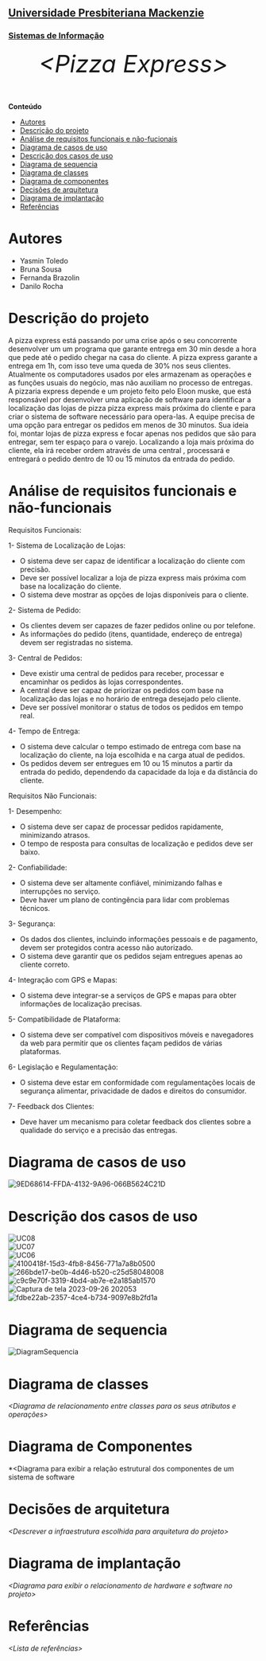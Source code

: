 <h2><a href= "https://www.mackenzie.br">Universidade Presbiteriana Mackenzie</a></h2>
<h3><a href= "https://www.mackenzie.br/graduacao/sao-paulo-higienopolis/sistemas-de-informacao">Sistemas de Informação</a></h3>


<font size="+12"><center>
*&lt;Pizza Express&gt;*
</center></font>

**Conteúdo**

- [Autores](#Autores)
- [Descrição do projeto](#Descrição-do-projeto)
- [Análise de requisitos funcionais e não-fucionais](#Análise-de-requisitos-funcionais-e-não-fucionais)
- [Diagrama de casos de uso](#Diagrama-de-casos-de-uso)
- [Descrição dos casos de uso](#descrição-dos-casos-de-uso)
- [Diagrama de sequencia](#diagrama-de-sequencia)
- [Diagrama de classes](#diagrama-orientado-objetos)
- [Diagrama de componentes](#diagrama-estrutura-componente)
- [Decisões de arquitetura](#decisões-de-arquitetura)
- [Diagrama de implantação](#diagrama-de-hardware-software)
- [Referências](#referências)


# Autores

* Yasmin Toledo 
* Bruna Sousa  
* Fernanda Brazolin 
* Danilo Rocha 


# Descrição do projeto
<p> A pizza express está passando por uma crise após o seu concorrente desenvolver um um programa que garante entrega em 30 min desde a hora que pede até o pedido chegar na casa do cliente. 
A pizza express garante a entrega em 1h, com isso teve uma queda de 30% nos seus clientes. 
Atualmente os computadores usados por eles armazenam as operações e as funções usuais do negócio, mas não auxiliam no processo de entregas. 
A pizzaria express depende e um projeto feito pelo Eloon muske, que está responsável por desenvolver uma aplicação de software para identificar a localização das lojas de pizza pizza express mais próxima do cliente e para criar o sistema de software necessário para opera-las. 
A equipe precisa de uma opção para entregar os pedidos em menos de 30 minutos. Sua ideia foi, montar lojas de pizza express e focar apenas  nos pedidos que são para entregar, sem ter espaço para o varejo. 
Localizando a loja mais próxima do cliente, ela irá receber ordem através de uma central , processará e entregará o pedido dentro de 10 ou 15 minutos da entrada do pedido.</p>



# Análise de requisitos funcionais e não-funcionais
<p> Requisitos Funcionais:

1- Sistema de Localização de Lojas:

- O sistema deve ser capaz de identificar a localização do cliente   com precisão.
- Deve ser possível localizar a loja de pizza express mais próxima com base na localização do cliente.
- O sistema deve mostrar as opções de lojas disponíveis para o cliente.

2- Sistema de Pedido:

- Os clientes devem ser capazes de fazer pedidos online ou por telefone.
- As informações do pedido (itens, quantidade, endereço de entrega) devem ser registradas no sistema.

3- Central de Pedidos:

- Deve existir uma central de pedidos para receber, processar e encaminhar os pedidos às lojas correspondentes.
- A central deve ser capaz de priorizar os pedidos com base na localização das lojas e no horário de entrega desejado pelo cliente.
- Deve ser possível monitorar o status de todos os pedidos em tempo real.

4- Tempo de Entrega:

- O sistema deve calcular o tempo estimado de entrega com base na localização do cliente, na loja escolhida e na carga atual de pedidos.
- Os pedidos devem ser entregues em 10 ou 15 minutos a partir da entrada do pedido, dependendo da capacidade da loja e da distância do cliente.


Requisitos Não Funcionais:

1- Desempenho:

- O sistema deve ser capaz de processar pedidos rapidamente, minimizando atrasos.
- O tempo de resposta para consultas de localização e pedidos deve ser baixo.

2- Confiabilidade:

- O sistema deve ser altamente confiável, minimizando falhas e interrupções no serviço.
- Deve haver um plano de contingência para lidar com problemas técnicos.

3- Segurança:

- Os dados dos clientes, incluindo informações pessoais e de pagamento, devem ser protegidos contra acesso não autorizado.
- O sistema deve garantir que os pedidos sejam entregues apenas ao cliente correto.

4- Integração com GPS e Mapas:

- O sistema deve integrar-se a serviços de GPS e mapas para obter informações de localização precisas.

5- Compatibilidade de Plataforma:

- O sistema deve ser compatível com dispositivos móveis e navegadores da web para permitir que os clientes façam pedidos de várias plataformas.

6- Legislação e Regulamentação:

- O sistema deve estar em conformidade com regulamentações locais de segurança alimentar, privacidade de dados e direitos do consumidor.

7- Feedback dos Clientes:

- Deve haver um mecanismo para coletar feedback dos clientes sobre a qualidade do serviço e a precisão das entregas.

</p>


# Diagrama de casos de uso

![9ED68614-FFDA-4132-9A96-066B5624C21D](https://github.com/bruvalerio/YFBD/assets/144183243/c6006dbe-87c0-4e4e-aedd-3d4b0dbaa949)


# Descrição dos casos de uso

![UC08](https://github.com/bruvalerio/YFBD/assets/142839473/43132546-5153-4f35-a3e2-3d6b300f02e1)
<br>
![UC07](https://github.com/bruvalerio/YFBD/assets/142839473/fcaf569a-2140-4075-87fb-ec4613a88f6b)
<br>
![UC06](https://github.com/bruvalerio/YFBD/assets/142839473/d4b37b32-06e3-449d-a132-60ecff687166)
<br>
![4100418f-15d3-4fb8-8456-771a7a8b0500](https://github.com/bruvalerio/YFBD/assets/142839473/743cd2ec-eb71-44f6-a87d-5e4e3a3f7b24)
<br>
![266bde17-be0b-4d46-b520-c25d58048008](https://github.com/bruvalerio/YFBD/assets/142839473/23d90a23-64c6-4644-8bd3-9a02122be9b5)
<br>
![c9c9e70f-3319-4bd4-ab7e-e2a185ab1570](https://github.com/bruvalerio/YFBD/assets/142839473/2a3414fd-bd93-4256-8d18-3ad49a882574)
<br>
![Captura de tela 2023-09-26 202053](https://github.com/bruvalerio/YFBD/assets/142839473/7c77b5a7-c0f2-4c9e-9263-239cb11d3b71)
<br>
![fdbe22ab-2357-4ce4-b734-9097e8b2fd1a](https://github.com/bruvalerio/YFBD/assets/142839473/1063ba18-ca01-488e-85fc-09fa2beec159)
<br>




# Diagrama de sequencia

![DiagramSequencia](https://github.com/bruvalerio/YFBD/assets/142839473/39e8dbf0-112e-4868-8b55-92a25ea1a08e)


# Diagrama de classes

*&lt;Diagrama de relacionamento entre classes para os seus atributos e operações&gt;*

# Diagrama de Componentes

*&lt;Diagrama para exibir a relação estrutural dos componentes de um sistema de software

# Decisões de arquitetura

*&lt;Descrever a infraestrutura escolhida para arquitetura do projeto&gt;*

# Diagrama de implantação

*&lt;Diagrama para exibir o relacionamento de hardware e software no projeto&gt;*

# Referências

*&lt;Lista de referências&gt;*
